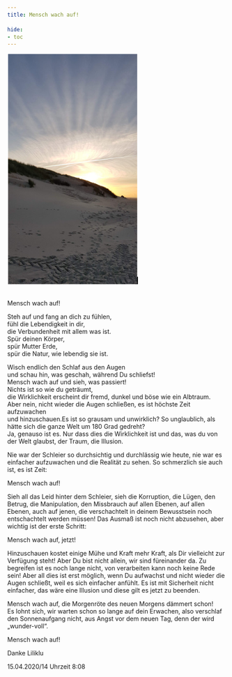 ```yaml
---
title: Mensch wach auf!

hide:
- toc
---
```


<style>
img {
  width: 300px;
  max-width: 99%
}
</style>

![](../img/mensch.png)
<br><br>

Mensch wach auf!

Steh auf und fang an dich zu fühlen,  
fühl die Lebendigkeit in dir,  
die Verbundenheit mit allem was ist.  
Spür deinen Körper,  
spür Mutter Erde,  
spür die Natur, wie lebendig sie ist.  

Wisch endlich den Schlaf aus den Augen  
und schau hin, was geschah, während Du schliefst!  
Mensch wach auf und sieh, was passiert!  
Nichts ist so wie du geträumt,  
die Wirklichkeit erscheint dir fremd, dunkel und böse wie ein Albtraum.  
Aber nein, nicht wieder die Augen schließen, es ist höchste Zeit aufzuwachen  
und hinzuschauen.Es ist so grausam und unwirklich? So unglaublich, als hätte sich die ganze Welt um 180 Grad gedreht?  
Ja, genauso ist es. Nur dass dies die Wirklichkeit ist und das, was du von der Welt glaubst, der Traum, die Illusion.  

Nie war der Schleier so durchsichtig und durchlässig wie heute, nie war es einfacher aufzuwachen und die Realität zu sehen. So schmerzlich sie auch ist, es ist Zeit:  

Mensch wach auf!  

Sieh all das Leid hinter dem Schleier, sieh die Korruption, die Lügen, den Betrug, die Manipulation, den Missbrauch auf allen Ebenen, auf allen Ebenen, auch auf jenen, die verschachtelt in deinem Bewusstsein noch entschachtelt werden müssen! Das Ausmaß ist noch nicht abzusehen, aber wichtig ist der erste Schritt:  

Mensch wach auf, jetzt!  

Hinzuschauen kostet einige Mühe und Kraft mehr Kraft, als Dir vielleicht zur Verfügung steht! Aber Du bist nicht allein, wir sind füreinander da. Zu begreifen ist es noch lange nicht, von verarbeiten kann noch keine Rede sein!
Aber all dies ist erst möglich, wenn Du aufwachst und nicht wieder die Augen schließt, weil es sich einfacher anfühlt. Es ist mit Sicherheit nicht einfacher, das wäre eine Illusion und diese gilt es jetzt zu beenden.  

Mensch wach auf, die Morgenröte des neuen Morgens dämmert schon!  
Es lohnt sich, wir warten schon so lange auf dein Erwachen, also verschlaf den Sonnenaufgang nicht, aus Angst vor dem neuen Tag, denn der wird „wunder-voll“.  

Mensch wach auf!  

Danke
Liliklu

15.04.2020/14
Uhrzeit 8:08
